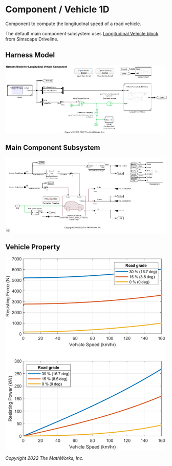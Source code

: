 # Component / Vehicle 1D

Component to compute the longitudinal speed of a road vehicle.

The default main component subsystem uses
[Longitudinal Vehicle block][url-1] from Simscape Driveline.

[url-1]:https://www.mathworks.com/help/physmod/sdl/ref/longitudinalvehicle.html

## Harness Model

<img src="images/image_Vehicle1D_harness_model.png"
 width="700" alt="Harness Model for Longitudinal Vehicle Component">

## Main Component Subsystem

<img src="images/image_Vehicle1D_refsub_Driveline.png"
 width="700" alt="Vehicle 1D Component">

## Vehicle Property

<img src="images/image_Vehicle1D_Driveline_ResistingForcePower.png"
 width="500" alt="Vehicle resisting force and power">

*Copyright 2022 The MathWorks, Inc.*
